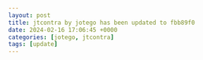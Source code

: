 ```yaml
---
layout: post
title: jtcontra by jotego has been updated to fbb89f0
date: 2024-02-16 17:06:45 +0000
categories: [jotego, jtcontra]
tags: [update]
---
```



